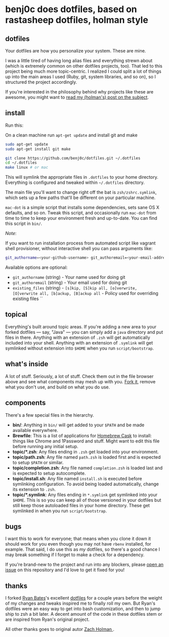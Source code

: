 # benj0c does dotfiles, based on rastasheep dotfiles, holman style

## dotfiles

Your dotfiles are how you personalize your system. These are mine.

I was a little tired of having long alias files and everything strewn about
(which is extremely common on other dotfiles projects, too). That led to this
project being much more topic-centric. I realized I could split a lot of things
up into the main areas I used (Ruby, git, system libraries, and so on), so I
structured the project accordingly.

If you're interested in the philosophy behind why projects like these are
awesome, you might want to [read my (holman's) post on the
subject](http://zachholman.com/2010/08/dotfiles-are-meant-to-be-forked/).

## install

Run this:

On a clean machine run `apt-get update` and install git and make

```bash
sudo apt-get update
sudo apt-get install git make
```

```bash
git clone https://github.com/benj0c/dotfiles.git ~/.dotfiles
cd ~/.dotfiles
make linux # or mac
```

This will symlink the appropriate files in `.dotfiles` to your home directory.
Everything is configured and tweaked within `~/.dotfiles` directory.

The main file you'll want to change right off the bat is `zsh/zshrc.symlink`,
which sets up a few paths that'll be different on your particular machine.

`mac-dot` is a simple script that installs some dependencies, sets sane OS X
defaults, and so on. Tweak this script, and occasionally run `mac-dot` from
time to time to keep your environment fresh and up-to-date. You can find
this script in `bin/`.

*Note*:

If you want to run installation process from automated script like vagrant shell
provisioner, without interactive shell you can pass arguments like:

```bash
git_authorname=<your-github-username> git_authoremail=<your-email-address> existing_files=0 make -C ~/.dotfiles linux
```

Available options are optional:

- `git_authorname` (string) - Your name used for doing git
- `git_authoremail` (string) - Your email used for doing git
- `existing_files` (string) - `[s]kip, [S]kip all, [o]verwrite, [O]verwrite all, [b]ackup, [B]ackup all` - Policy used for overriding existing files   ``

## topical

Everything's built around topic areas. If you're adding a new area to your
forked dotfiles — say, "Java" — you can simply add a `java` directory and put
files in there. Anything with an extension of `.zsh` will get automatically
included into your shell. Anything with an extension of `.symlink` will get
symlinked without extension into `$HOME` when you run `script/bootstrap`.

## what's inside

A lot of stuff. Seriously, a lot of stuff. Check them out in the file browser
above and see what components may mesh up with you.
[Fork it](https://github.com/holman/dotfiles/fork), remove what you don't
use, and build on what you do use.

## components

There's a few special files in the hierarchy.

- **bin/**: Anything in `bin/` will get added to your `$PATH` and be made
  available everywhere.
- **Brewfile**: This is a list of applications for [Homebrew
  Cask](http://caskroom.io) to install: things like Chrome and 1Password
  and stuff. Might want to edit this file before running any initial setup.
- **topic/\*.zsh**: Any files ending in `.zsh` get loaded into your
  environment.
- **topic/path.zsh**: Any file named `path.zsh` is loaded first and is
  expected to setup `$PATH` or similar.
- **topic/completion.zsh**: Any file named `completion.zsh` is loaded
  last and is expected to setup autocomplete.
- **topic/install.sh**: Any file named `install.sh` is executed before
  symlinking configuration. To avoid being loaded automatically, change its
  extension to `.zsh`.
- **topic/\*.symlink**: Any files ending in `*.symlink` get symlinked into
  your `$HOME`. This is so you can keep all of those versioned in your dotfiles
  but still keep those autoloaded files in your home directory. These get
  symlinked in when you run `script/bootstrap`.

## bugs

I want this to work for everyone; that means when you clone it down it should
work for you even though you may not have `rbenv` installed, for example. That
said, I do use this as *my* dotfiles, so there's a good chance I may break
something if I forget to make a check for a dependency.

If you're brand-new to the project and run into any blockers, please
[open an issue](https://github.com/benj0c/dotfiles/issues) on this repository
and I'd love to get it fixed for you!

## thanks

I forked [Ryan Bates](http://github.com/ryanb)'s excellent
[dotfiles](http://github.com/ryanb/dotfiles) for a couple years before the
weight of my changes and tweaks inspired me to finally roll my own. But Ryan's
dotfiles were an easy way to get into bash customization, and then to jump ship
to zsh a bit later. A decent amount of the code in these dotfiles stem or are
inspired from Ryan's original project.

All other thanks goes to original autor [Zach Holman
](https://github.com/holman).
